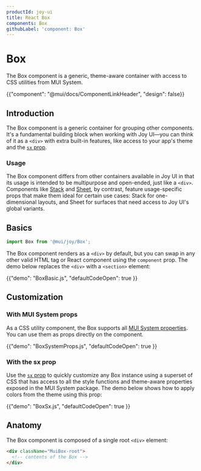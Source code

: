 ```yaml
---
productId: joy-ui
title: React Box
components: Box
githubLabel: 'component: Box'
---
```


<!-- This page's content is duplicated (with some product-specific details) across the Material UI, Joy UI, and MUI System docs. Any changes should be applied to all three pages at the same time. -->

# Box

<p class="description">The Box component is a generic, theme-aware container with access to CSS utilities from MUI System.</p>

{{"component": "@mui/docs/ComponentLinkHeader", "design": false}}

## Introduction

The Box component is a generic container for grouping other components.
It's a fundamental building block when working with Joy UI—you can think of it as a `<div>` with extra built-in features, like access to your app's theme and the [`sx` prop](/system/getting-started/the-sx-prop/).

### Usage

The Box component differs from other containers available in Joy UI in that its usage is intended to be multipurpose and open-ended, just like a `<div>`.
Components like [Stack](/joy-ui/react-stack/) and [Sheet](/joy-ui/react-sheet/), by contrast, feature usage-specific props that make them ideal for certain use cases: Stack for one-dimensional layouts, and Sheet for surfaces that need access to Joy UI's global variants.

## Basics

```jsx
import Box from '@mui/joy/Box';
```

The Box component renders as a `<div>` by default, but you can swap in any other valid HTML tag or React component using the `component` prop.
The demo below replaces the `<div>` with a `<section>` element:

{{"demo": "BoxBasic.js", "defaultCodeOpen": true }}

## Customization

### With MUI System props

As a CSS utility component, the Box supports all [MUI System properties](/system/properties/).
You can use them as props directly on the component.

{{"demo": "BoxSystemProps.js", "defaultCodeOpen": true }}

### With the sx prop

Use the [`sx` prop](/system/getting-started/the-sx-prop/) to quickly customize any Box instance using a superset of CSS that has access to all the style functions and theme-aware properties exposed in the MUI System package.
The demo below shows how to apply colors from the theme using this prop:

{{"demo": "BoxSx.js", "defaultCodeOpen": true }}

## Anatomy

The Box component is composed of a single root `<div>` element:

```html
<div className="MuiBox-root">
  <!-- contents of the Box -->
</div>
```
